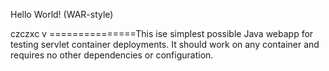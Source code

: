 Hello World! (WAR-style)

czczxc
v
===============This ise simplest possible Java webapp for testing servlet container deployments.  It should work on any container and requires no other dependencies or configuration.

